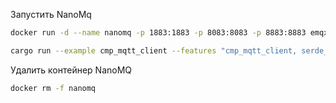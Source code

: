 Запустить NanoMq

```sh
docker run -d --name nanomq -p 1883:1883 -p 8083:8083 -p 8883:8883 emqx/nanomq:latest
```

```sh
cargo run --example cmp_mqtt_client --features "cmp_mqtt_client, serde_json" --target="x86_64-unknown-linux-gnu"
```


Удалить контейнер NanoMQ

```sh
docker rm -f nanomq
```
